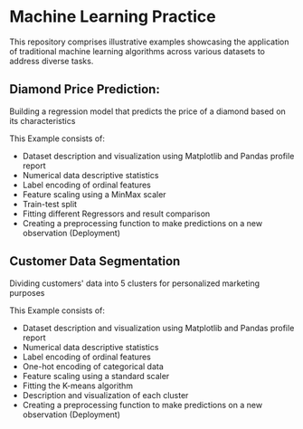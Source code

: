 # Machine Learning Practice 

This repository comprises illustrative examples showcasing the application of traditional machine learning algorithms across various datasets to address diverse tasks.

## Diamond Price Prediction: 

Building a regression model that predicts the price of a diamond based on its characteristics

This Example consists of:

- Dataset description and visualization using Matplotlib and Pandas profile report
- Numerical data descriptive statistics
- Label encoding of ordinal features
- Feature scaling using a MinMax scaler
- Train-test split
- Fitting different Regressors and result comparison
- Creating a preprocessing function to make predictions on a new observation (Deployment)

## Customer Data Segmentation 

Dividing customers' data into 5 clusters for personalized marketing purposes 

This Example consists of:

- Dataset description and visualization using Matplotlib and Pandas profile report
- Numerical data descriptive statistics
- Label encoding of ordinal features
- One-hot encoding of categorical data
- Feature scaling using a standard scaler
- Fitting the K-means algorithm
- Description and visualization of each cluster 
- Creating a preprocessing function to make predictions on a new observation (Deployment)
